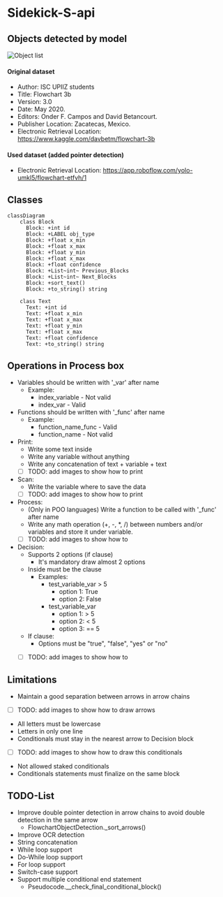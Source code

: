 # Sidekick-S-api

## Objects detected by model
![Object list](https://raw.githubusercontent.com/dbetm/handwritten-flowchart-with-cnn/master/model/set_shapes.png)
#### Original dataset
- Author: ISC UPIIZ students
- Title: Flowchart 3b
- Version: 3.0
- Date: May 2020.
- Editors: Onder F. Campos and David Betancourt.
- Publisher Location: Zacatecas, Mexico.
- Electronic Retrieval Location: https://www.kaggle.com/davbetm/flowchart-3b

#### Used dataset (added pointer detection)
- Electronic Retrieval Location: https://app.roboflow.com/yolo-umkl5/flowchart-etfvh/1

## Classes
```mermaid
classDiagram
    class Block
      Block: +int id
      Block: +LABEL obj_type
      Block: +float x_min
      Block: +float x_max
      Block: +float y_min
      Block: +float x_max
      Block: +float confidence
      Block: +List~int~ Previous_Blocks
      Block: +List~int~ Next_Blocks
      Block: +sort_text()
      Block: +to_string() string
      
    class Text
      Text: +int id
      Text: +float x_min
      Text: +float x_max
      Text: +float y_min
      Text: +float x_max
      Text: +float confidence
      Text: +to_string() string

```

## Operations in Process box
- Variables should be written with '_var' after name
  - Example: 
    - index_variable - Not valid
    - index_var - Valid
- Functions should be written with '_func' after name
  - Example:
    - function_name_func - Valid
    - function_name - Not valid
- Print:
  - Write some text inside
  - Write any variable without anything
  - Write any concatenation of text + variable + text
  - [ ] TODO: add images to show how to print
- Scan:
  - Write the variable where to save the data
  - [ ] TODO: add images to show how to print
- Process:
  - (Only in POO languages) Write a function to be called with '_func' after name
  - Write any math operation (+, -, *, /) between numbers and/or variables and store it under variable.
  - [ ] TODO: add images to show how to
- Decision:
  - Supports 2 options (if clause)
    - It's mandatory draw almost 2 options
  - Inside must be the clause
    - Examples:
      - test_variable_var > 5
        - option 1: True
        - option 2: False
      - test_variable_var
        - option 1: > 5
        - option 2: < 5
        - option 3: == 5
  - If clause:
    - Options must be "true", "false", "yes" or "no"
  - [ ] TODO: add images to show how to
    

## Limitations
- Maintain a good separation between arrows in arrow chains
- [ ] TODO: add images to show how to draw arrows
- All letters must be lowercase
- Letters in only one line
- Conditionals must stay in the nearest arrow to Decision block
- [ ] TODO: add images to show how to draw this conditionals
- Not allowed staked conditionals
- Conditionals statements must finalize on the same block

## TODO-List
- Improve double pointer detection in arrow chains to avoid double detection in the same arrow
  - FlowchartObjectDetection._sort_arrows()
- Improve OCR detection
- String concatenation
- While loop support
- Do-While loop support
- For loop support
- Switch-case support
- Support multiple conditional end statement
  - Pseudocode.__check_final_conditional_block()